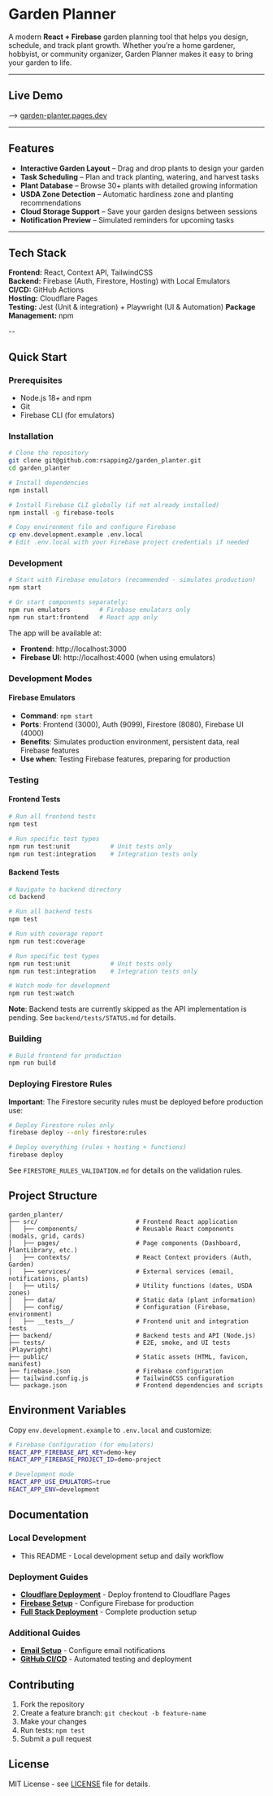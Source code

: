 # Garden Planner

A modern **React + Firebase** garden planning tool that helps you design, schedule, and track plant growth. Whether you’re a home gardener, hobbyist, or community organizer, Garden Planner makes it easy to bring your garden to life.

---

## Live Demo
--> [garden-planter.pages.dev](https://garden-planter.pages.dev) 

---

## Features
- **Interactive Garden Layout** – Drag and drop plants to design your garden
- **Task Scheduling** – Plan and track planting, watering, and harvest tasks
- **Plant Database** – Browse 30+ plants with detailed growing information
- **USDA Zone Detection** – Automatic hardiness zone and planting recommendations
- **Cloud Storage Support** – Save your garden designs between sessions
- **Notification Preview** – Simulated reminders for upcoming tasks

---

## Tech Stack

**Frontend:** React, Context API, TailwindCSS  
**Backend:** Firebase (Auth, Firestore, Hosting) with Local Emulators  
**CI/CD:** GitHub Actions  
**Hosting:** Cloudflare Pages  
**Testing:** Jest (Unit & integration) + Playwright (UI & Automation)
**Package Management:** npm  

--

## Quick Start

### Prerequisites
- Node.js 18+ and npm
- Git
- Firebase CLI (for emulators)

### Installation

```bash
# Clone the repository
git clone git@github.com:rsapping2/garden_planter.git
cd garden_planter

# Install dependencies
npm install

# Install Firebase CLI globally (if not already installed)
npm install -g firebase-tools

# Copy environment file and configure Firebase
cp env.development.example .env.local
# Edit .env.local with your Firebase project credentials if needed
```

### Development

```bash
# Start with Firebase emulators (recommended - simulates production)
npm start

# Or start components separately:
npm run emulators        # Firebase emulators only
npm run start:frontend   # React app only
```

The app will be available at:
- **Frontend**: http://localhost:3000
- **Firebase UI**: http://localhost:4000 (when using emulators)

### Development Modes

#### Firebase Emulators
- **Command**: `npm start`
- **Ports**: Frontend (3000), Auth (9099), Firestore (8080), Firebase UI (4000)
- **Benefits**: Simulates production environment, persistent data, real Firebase features
- **Use when**: Testing Firebase features, preparing for production

### Testing

#### Frontend Tests
```bash
# Run all frontend tests
npm test

# Run specific test types
npm run test:unit           # Unit tests only
npm run test:integration    # Integration tests only
```

#### Backend Tests
```bash
# Navigate to backend directory
cd backend

# Run all backend tests
npm test

# Run with coverage report
npm run test:coverage

# Run specific test types
npm run test:unit           # Unit tests only
npm run test:integration    # Integration tests only

# Watch mode for development
npm run test:watch
```

**Note**: Backend tests are currently skipped as the API implementation is pending. See `backend/tests/STATUS.md` for details.

### Building

```bash
# Build frontend for production
npm run build
```

### Deploying Firestore Rules

**Important**: The Firestore security rules must be deployed before production use:

```bash
# Deploy Firestore rules only
firebase deploy --only firestore:rules

# Deploy everything (rules + hosting + functions)
firebase deploy
```

See `FIRESTORE_RULES_VALIDATION.md` for details on the validation rules.

## Project Structure

```
garden_planter/
├── src/                           # Frontend React application
│   ├── components/                # Reusable React components (modals, grid, cards)
│   ├── pages/                     # Page components (Dashboard, PlantLibrary, etc.)
│   ├── contexts/                  # React Context providers (Auth, Garden)
│   ├── services/                  # External services (email, notifications, plants)
│   ├── utils/                     # Utility functions (dates, USDA zones)
│   ├── data/                      # Static data (plant information)
│   ├── config/                    # Configuration (Firebase, environment)
│   ├── __tests__/                 # Frontend unit and integration tests
├── backend/                       # Backend tests and API (Node.js)
├── tests/                         # E2E, smoke, and UI tests (Playwright)
├── public/                        # Static assets (HTML, favicon, manifest)
├── firebase.json                  # Firebase configuration
├── tailwind.config.js             # TailwindCSS configuration
└── package.json                   # Frontend dependencies and scripts
```

## Environment Variables

Copy `env.development.example` to `.env.local` and customize:

```bash
# Firebase Configuration (for emulators)
REACT_APP_FIREBASE_API_KEY=demo-key
REACT_APP_FIREBASE_PROJECT_ID=demo-project

# Development mode
REACT_APP_USE_EMULATORS=true
REACT_APP_ENV=development
```

## Documentation

### Local Development
- This README - Local development setup and daily workflow

### Deployment Guides
- **[Cloudflare Deployment](docs/CLOUDFLARE_DEPLOYMENT.md)** - Deploy frontend to Cloudflare Pages
- **[Firebase Setup](docs/FIREBASE_SETUP.md)** - Configure Firebase for production
- **[Full Stack Deployment](docs/DEPLOYMENT_GUIDE.md)** - Complete production setup

### Additional Guides
- **[Email Setup](docs/EMAIL_SETUP.md)** - Configure email notifications
- **[GitHub CI/CD](docs/GITHUB_CI_SETUP.md)** - Automated testing and deployment

## Contributing

1. Fork the repository
2. Create a feature branch: `git checkout -b feature-name`
3. Make your changes
4. Run tests: `npm test`
5. Submit a pull request

## License

MIT License - see [LICENSE](LICENSE) file for details.
